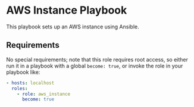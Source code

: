 # AWS Instance Playbook

This playbook sets up an AWS instance using Ansible.

## Requirements

No special requirements; note that this role requires root access, so either run it in a playbook with a global `become: true`, or invoke the role in your playbook like:

```yaml
- hosts: localhost
  roles:
    - role: aws_instance
      become: true

